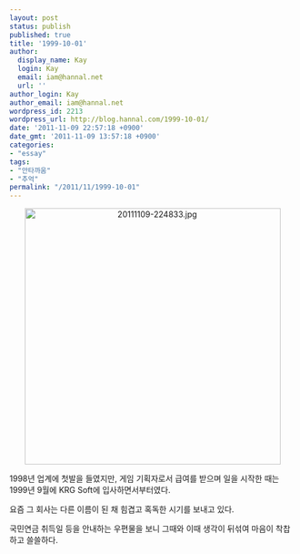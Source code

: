 ```yaml
---
layout: post
status: publish
published: true
title: '1999-10-01'
author:
  display_name: Kay
  login: Kay
  email: iam@hannal.net
  url: ''
author_login: Kay
author_email: iam@hannal.net
wordpress_id: 2213
wordpress_url: http://blog.hannal.com/1999-10-01/
date: '2011-11-09 22:57:18 +0900'
date_gmt: '2011-11-09 13:57:18 +0900'
categories:
- "essay"
tags:
- "안타까움"
- "추억"
permalink: "/2011/11/1999-10-01"
---
```

<p style="text-align: center;"><a href="http://blog.hannal.com/assets/uploads/2011/11/20111109-224833.jpg"><img class=" aligncenter" src="http://blog.hannal.com/assets/uploads/2011/11/20111109-224833.jpg" alt="20111109-224833.jpg" width="450" height="450" /></a></p>
<p>1998년 업계에 첫발을 들였지만, 게임 기획자로서 급여를 받으며 일을 시작한 때는 1999년 9월에 KRG Soft에 입사하면서부터였다.</p>
<p>요즘 그 회사는 다른 이름이 된 채 힘겹고 혹독한 시기를 보내고 있다.</p>
<p>국민연금 취득일 등을 안내하는 우편물을 보니 그때와 이때 생각이 뒤섞여 마음이 착찹하고 쓸쓸하다.</p>
